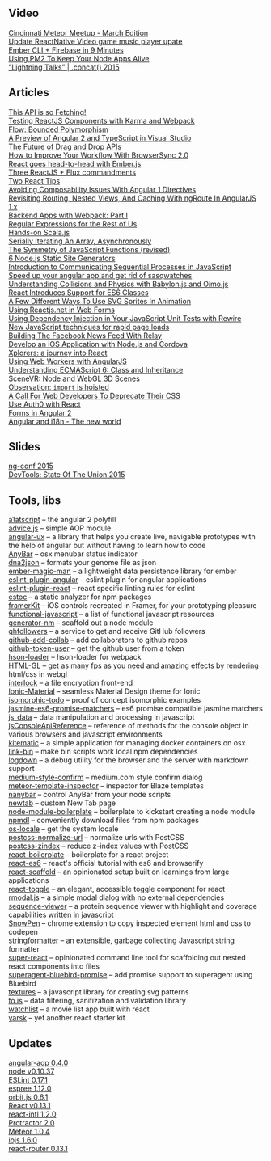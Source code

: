 Video
-----

[Cincinnati Meteor Meetup - March Edition](https://www.youtube.com/watch?v=cYrTLZ4kcsU)  
[Update ReactNative Video game music player upate](https://www.youtube.com/watch?v=WUd84Qw1VjY)  
[Ember CLI + Firebase in 9 Minutes](https://www.youtube.com/watch?v=Cs3Fdup7aUo)  
[Using PM2 To Keep Your Node Apps Alive](https://egghead.io/lessons/node-js-using-pm2-to-keep-your-node-apps-alive)  
[“Lightning Talks” | .concat() 2015](https://www.youtube.com/watch?v=bx1bVJZueFw)

Articles
--------

[This API is so Fetching!](https://hacks.mozilla.org/2015/03/this-api-is-so-fetching/)  
[Testing ReactJS Components with Karma and Webpack](https://www.codementor.io/reactjs/tutorial/test-reactjs-components-karma-webpack)  
[Flow: Bounded Polymorphism](http://flowtype.org/blog/2015/03/12/Bounded-Polymorphism.html)  
[A Preview of Angular 2 and TypeScript in Visual Studio](http://blogs.msdn.com/b/visualstudio/archive/2015/03/12/a-preview-of-angular-2-and-typescript-in-visual-studio.aspx)  
[The Future of Drag and Drop APIs](https://medium.com/@dan_abramov/the-future-of-drag-and-drop-apis-249dfea7a15f)  
[How to Improve Your Workflow With BrowserSync 2.0](http://www.sitepoint.com/improve-workflow-browsersync-2-0/)  
[React goes head-to-head with Ember.js](http://www.creativebloq.com/web-design/react-goes-head-head-emberjs-31514361)  
[Three ReactJS + Flux commandments](http://kriswallsmith.net/post/113538449364/three-reactjs-flux-commandments)  
[Two React Tips](https://medium.com/@dan_abramov/two-weird-tricks-that-fix-react-7cf9bbdef375)  
[Avoiding Composability Issues With Angular 1 Directives](http://jaysoo.ca/2015/03/13/avoiding-composability-issues-with-angular-1-directives/)  
[Revisiting Routing, Nested Views, And Caching With ngRoute In AngularJS 1.x](http://www.bennadel.com/blog/2801-revisiting-routing-nested-views-and-caching-with-ngroute-in-angularjs-1-x.htm)  
[Backend Apps with Webpack: Part I](http://jlongster.com/Backend-Apps-with-Webpack--Part-I)  
[Regular Expressions for the Rest of Us](http://davidwalsh.name/regular-expressions-rest)  
[Hands-on Scala.js](http://lihaoyi.github.io/hands-on-scala-js/)  
[Serially Iterating An Array, Asynchronously](http://derickbailey.com/2015/03/12/serially-iterating-an-array-asynchronously/)  
[The Symmetry of JavaScript Functions (revised)](http://raganwald.com/2015/03/12/symmetry.html)  
[6 Node.js Static Site Generators](http://www.sitepoint.com/6-nodejs-static-site-generators/)  
[Introduction to Communicating Sequential Processes in JavaScript](http://dialelo.github.io/introduction-to-communicating-sequential-processes-in-javascript.html)  
[Speed up your angular app and get rid of sasqwatches](https://www.airpair.com/angularjs/tips-n-tricks/speed-up-your-angular-apps-and-rid-sasqwatches)  
[Understanding Collisions and Physics with Babylon.js and Oimo.js](http://www.sitepoint.com/understanding-collisions-physics-babylon-js-oimo-js/)  
[React Introduces Support for ES6 Classes](http://www.infoq.com/news/2015/03/react-es6-classes)  
[A Few Different Ways To Use SVG Sprites In Animation](http://www.smashingmagazine.com/2015/03/17/different-ways-to-use-svg-sprites-in-animation/)  
[Using Reactjs.net in Web Forms](http://xabikos.com/server%20side%20templating/web%20development/2015/03/18/using-reactjs.net-in-web-forms.html)  
[Using Dependency Injection in Your JavaScript Unit Tests with Rewire](https://strongloop.com/strongblog/javascript-unit-testing-using-dependency-injection/)  
[New JavaScript techniques for rapid page loads](http://blog.chromium.org/2015/03/new-javascript-techniques-for-rapid.html)  
[Building The Facebook News Feed With Relay](http://facebook.github.io/react/blog/2015/03/19/building-the-facebook-news-feed-with-relay.html)  
[Develop an iOS Application with Node.js and Cordova](http://modernweb.com/2015/03/19/develop-an-ios-application-with-node-js-and-cordova/)  
[Xplorers: a journey into React](http://x-team.com/2015/03/xplorers-journey-react/)  
[Using Web Workers with AngularJS](https://andywalpole.me/#!/blog/142677/using-web-workers-angularjs)  
[Understanding ECMAScript 6: Class and Inheritance](http://www.sitepoint.com/understanding-ecmascript-6-class-inheritance/)  
[SceneVR: Node and WebGL 3D Scenes](http://dailyjs.com/2015/03/20/scenevr/)  
[Observation: `import` is hoisted](http://es-discourse.com/t/observation-import-is-hoisted/126)  
[A Call For Web Developers To Deprecate Their CSS](https://medium.com/cool-code-pal/a-call-for-web-developers-to-deprecate-their-css-1f6430781393)  
[Use Auth0 with React](https://auth0.com/docs/client-platforms/react)  
[Forms in Angular 2](http://angularjs.blogspot.ru/2015/03/forms-in-angular-2.html)  
[Angular and i18n - The new world](http://blog.thoughtram.io/angular/2015/03/21/angular-and-i18n-the-new-world.html)

Slides
------

[ng-conf 2015](https://docs.google.com/spreadsheets/d/1YrQgqOnpIrcUIT9Qa5-C1VBVnvQFTWUwCBD28WE-d7c/edit#gid=0)  
[DevTools: State Of The Union 2015](https://speakerdeck.com/addyosmani/devtools-state-of-the-union-2015)

Tools, libs
-----------

[a1atscript](https://github.com/hannahhoward/a1atscript) – the angular 2 polyfill  
[advice.js](https://github.com/dwango-js/advice.js) – simple AOP module  
[angular-ux](https://github.com/mgonto/angular-ux) – a library that helps you create live, navigable prototypes with the help of angular but without having to learn how to code  
[AnyBar](https://github.com/tonsky/AnyBar) – osx menubar status indicator  
[dna2json](https://github.com/genomejs/dna2json) – formats your genome file as json  
[ember-magic-man](https://github.com/jacobthemyth/ember-magic-man) – a lightweight data persistence library for ember  
[eslint-plugin-angular](https://github.com/Gillespie59/eslint-plugin-angular) – eslint plugin for angular applications  
[eslint-plugin-react](https://github.com/yannickcr/eslint-plugin-react) – react specific linting rules for eslint  
[estoc](https://github.com/chrisdickinson/estoc) – a static analyzer for npm packages  
[framerKit](https://github.com/raphdamico/framerKit) – iOS controls recreated in Framer, for your prototyping pleasure  
[functional-javascript](https://github.com/jkup/functional-javascript) – a list of functional javascript resources  
[generator-nm](https://github.com/sindresorhus/generator-nm) – scaffold out a node module  
[ghfollowers](https://github.com/simplyianm/ghfollowers) – a service to get and receive GitHub followers  
[github-add-collab](https://github.com/kevva/github-add-collab) – add collaborators to github repos  
[github-token-user](https://github.com/kevva/github-token-user) – get the github user from a token  
[hson-loader](https://github.com/kentcdodds/hson-loader) – hson-loader for webpack  
[HTML-GL](https://github.com/PixelsCommander/HTML-GL) – get as many fps as you need and amazing effects by rendering html/css in webgl  
[interlock](https://github.com/inversepath/interlock) – a file encryption front-end  
[Ionic-Material](https://github.com/zachsoft/Ionic-Material) – seamless Material Design theme for Ionic  
[isomorphic-todo](https://github.com/matsilva/isomorphic-todo) – proof of concept isomorphic examples  
[jasmine-es6-promise-matchers](https://github.com/bvaughn/jasmine-es6-promise-matchers) – es6 promise compatible jasmine matchers  
[js_data](https://github.com/vlandham/js_data) – data manipulation and processing in javascript  
[jsConsoleApiReference](https://github.com/spmbt/jsConsoleApiReference) – reference of methods for the console object in various browsers and javascript environments  
[kitematic](https://github.com/kitematic/kitematic) – a simple application for managing docker containers on osx  
[link-bin](https://github.com/mafintosh/link-bin) – make bin scripts work local npm dependencies  
[logdown](https://github.com/caiogondim/logdown) – a debug utility for the browser and the server with markdown support  
[medium-style-confirm](https://github.com/brijeshb42/medium-style-confirm) – medium.com style confirm dialog  
[meteor-template-inspector](https://github.com/gwendall/meteor-template-inspector) – inspector for Blaze templates  
[nanybar](https://github.com/rumpl/nanybar) – control AnyBar from your node scripts  
[newtab](https://github.com/jakke-korpelainen/newtab) – custom New Tab page  
[node-module-boilerplate](https://github.com/sindresorhus/node-module-boilerplate) – boilerplate to kickstart creating a node module  
[npmdl](https://github.com/hughsk/npmdl) – conveniently download files from npm packages  
[os-locale](https://github.com/sindresorhus/os-locale) – get the system locale  
[postcss-normalize-url](https://github.com/ben-eb/postcss-normalize-url) – normalize urls with PostCSS  
[postcss-zindex](https://github.com/ben-eb/postcss-zindex) – reduce z-index values with PostCSS  
[react-boilerplate](https://github.com/bloodyowl/react-boilerplate) – boilerplate for a react project  
[react-es6](https://github.com/klaemo/react-es6) – react's official tutorial with es6 and browserify  
[react-scaffold](https://github.com/daftdevelopers/react-scaffold) – an opinionated setup built on learnings from large applications  
[react-toggle](https://github.com/instructure-react/react-toggle) – an elegant, accessible toggle component for react  
[rmodal.js](https://github.com/zewish/rmodal.js) – a simple modal dialog with no external dependencies  
[sequence-viewer](https://github.com/calipho-sib/sequence-viewer) – a protein sequence viewer with highlight and coverage capabilities written in javascript  
[SnowPen](https://github.com/snookca/SnowPen) – chrome extension to copy inspected element html and css to codepen  
[stringformatter](https://github.com/anywhichway/stringformatter) – an extensible, garbage collecting Javascript string formatter  
[super-react](https://github.com/mtomcal/super-react) – opinionated command line tool for scaffolding out nested react components into files  
[superagent-bluebird-promise](https://github.com/KyleAMathews/superagent-bluebird-promise) – add promise support to superagent using Bluebird  
[textures](https://github.com/riccardoscalco/textures) – a javascript library for creating svg patterns  
[to.is](https://github.com/lucastan/to.is) – data filtering, sanitization and validation library  
[watchlist](https://github.com/teamstrobe/watchlist) – a movie list app built with react  
[yarsk](https://github.com/bradleyboy/yarsk) – yet another react starter kit

Updates
-------

[angular-aop 0.4.0](https://github.com/mgechev/angular-aop/#v040)  
[node v0.10.37](http://blog.nodejs.org/2015/03/14/node-v0-10-37-stable/)  
[ESLint 0.17.1](http://eslint.org/blog/2015/03/eslint-0.17.1-released/)  
[espree 1.12.0](https://github.com/eslint/espree/releases/tag/v1.12.0)  
[orbit.js 0.6.1](https://github.com/orbitjs/orbit.js/releases/tag/v0.6.1)  
[React v0.13.1](http://facebook.github.io/react/blog/2015/03/16/react-v0.13.1.html)  
[react-intl 1.2.0](https://github.com/yahoo/react-intl/)  
[Protractor 2.0](https://github.com/angular/protractor/blob/master/CHANGELOG.md#200)  
[Meteor 1.0.4](https://www.meteor.com/blog/2015/03/17/meteor-104-mongo-cordova-template-subscriptions)  
[iojs 1.6.0](https://github.com/iojs/io.js/blob/v1.x/CHANGELOG.md#2015-03-19-version-160-chrisdickinson)  
[react-router 0.13.1](https://github.com/rackt/react-router/blob/master/CHANGELOG.md#v0131---fri-20-mar-2015-222157-gmt)